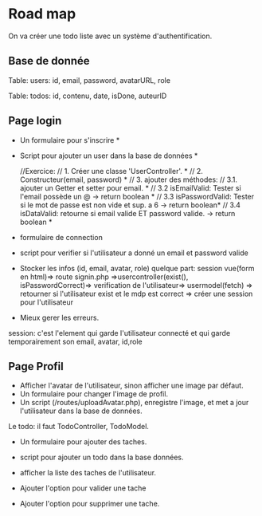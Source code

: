 # Road map

On va créer une todo liste avec un système d'authentification.

## Base de donnée

Table: users: id, email, password, avatarURL, role 

Table: todos: id, contenu, date, isDone, auteurID 

## Page login

- Un formulaire pour s'inscrire * 
- Script pour ajouter un user dans la base de données  *

  //Exercice:
  // 1. Créer une classe 'UserController'. *
  // 2. Constructeur(email, password) *
  // 3. ajouter des méthodes:
  //  3.1. ajouter un Getter et setter pour email. *
  //  3.2 isEmailValid: Tester si l'email possède un @ -> return boolean *
  //  3.3 isPasswordValid: Tester si le mot de passe est non vide et sup. a 6 -> return boolean*
  //  3.4 isDataValid: retourne si email valide ET password valide. -> return boolean *


- formulaire de connection 
- script pour verifier si l'utilisateur a donné un email et password valide 
- Stocker les infos (id, email, avatar, role) quelque part: session 
vue(form en html)=> route signin.php =>usercontroller(exist(), isPasswordCorrect)=> verification de l'utilisateur=> usermodel(fetch) => retourner si l'utilisateur exist et le mdp est correct => créer une session pour l'utilisateur

- Mieux gerer les erreurs.



session: c'est l'element qui garde l'utilisateur connecté et qui garde temporairement son email, avatar, id,role
## Page Profil

- Afficher l'avatar de l'utilisateur, sinon afficher une image par défaut. 
- Un formulaire pour changer l'image de profil.
- Un script (/routes/uploadAvatar.php), enregistre l'image, et met a jour l'utilisateur dans la base de données.

Le todo: il faut TodoController, TodoModel.

- Un formulaire pour ajouter des taches. 
- script pour ajouter un todo dans la base données.

- afficher la liste des taches de l'utilisateur.
- Ajouter l'option pour valider une tache 
- Ajouter l'option pour supprimer une tache. 


